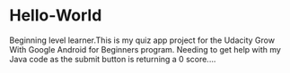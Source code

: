 # Hello-World
Beginning level learner.This is my quiz app project for the Udacity Grow With Google Android for Beginners program.  Needing to get help with my Java code as the submit button is returning a 0 score....
